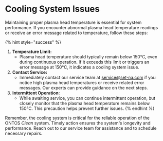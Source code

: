 # Cooling System Issues

Maintaining proper plasma head temperature is essential for system performance. If you encounter abnormal plasma head temperature readings or receive an error message related to temperature, follow these steps:

{% hint style="success" %}
1. **Temperature Limit:**
   * Plasma head temperature should typically remain below 150°C, even during continuous operation. If it exceeds this limit or triggers an error message at 150°C, it indicates a cooling system issue.
2. **Contact Service:**
   * Immediately contact our service team at [service@set-na.com](mailto:service@set-na.com) if you notice high plasma head temperatures or receive related error messages. Our experts can provide guidance on the next steps.
3. **Intermittent Operation:**
   * While awaiting service, you can continue intermittent operation, but closely monitor that the plasma head temperature remains below 150°C. This precaution helps prevent further issues.
{% endhint %}

Remember, the cooling system is critical for the reliable operation of the ONTOS _Clean_ system. Timely action ensures the system's longevity and performance. Reach out to our service team for assistance and to schedule necessary repairs.
